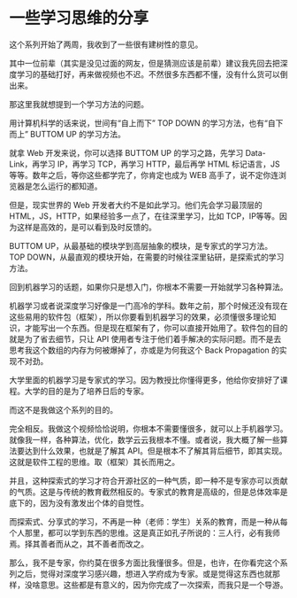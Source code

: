 # 一些学习思维的分享

这个系列开始了两周，我收到了一些很有建树性的意见。

其中一位前辈（其实是没见过面的网友，但是猜测应该是前辈）建议我先回去把深度学习的基础打好，再来做视频也不迟。不然很多东西都不懂，没有什么货可以倒出来。

那这里我就想提到一个学习方法的问题。

用计算机科学的话来说，世间有“自上而下” TOP DOWN 的学习方法，也有“自下而上” BUTTOM UP 的学习方法。

就拿 Web 开发来说，你可以选择 BUTTOM UP 的学习之路，先学习 Data-Link，再学习 IP，再学习 TCP，再学习 HTTP，最后再学 HTML 标记语言，JS 等等。数年之后，等你这些都学完了，你肯定也成为 WEB 高手了，说不定你连浏览器是怎么运行的都知道。

但是，现实世界的 Web 开发者大约不是如此学习。他们先会学习最顶层的 HTML，JS，HTTP，如果经验多一点了，在往深里学习，比如 TCP，IP等等。因为这样是高效的，是可以看到及时反馈的。

BUTTOM UP，从最基础的模块学到高层抽象的模块，是专家式的学习方法。TOP DOWN，从最直观的模块开始，在需要的时候往深里钻研，是探索式的学习方法。

回到机器学习的话题，如果你只是想入门，你根本不需要一开始就学习各种算法。

机器学习或者说深度学习好像是一门高冷的学科。数年之前，那个时候还没有现在这些易用的软件包（框架），所以你要看到机器学习的效果，必须懂很多理论知识，才能写出一个东西。但是现在框架有了，你可以直接开始用了。软件包的目的就是为了省去细节，只让 API 使用者专注于他们着手解决的实际问题。而不是去思考我这个数组的内存为何被爆掉了，亦或是为何我这个 Back Propagation 的实现不对劲。

大学里面的机器学习是专家式的学习。因为教授比你懂得更多，他给你安排好了课程。大学的目的是为了培养日后的专家。

而这不是我做这个系列的目的。

完全相反。我做这个视频恰恰说明，你根本不需要懂很多，就可以上手机器学习。就像我一样，各种算法，优化，数学云云我根本不懂。或者说，我大概了解一些算法要达到什么效果，也就是了解其 API。但是根本不了解其背后细节，即其实现。这就是软件工程的思维。取（框架）其长而用之。

并且，这种探索式的学习才符合开源社区的一种气质，即一种不是专家亦可以贡献的气质。这是与传统的教育截然相反的。专家式的教育是高级的，但是总体效率是底下的，因为没有激发出个体的自觉性。

而探索式、分享式的学习，不再是一种（老师：学生）关系的教育，而是一种从每个人那里，都可以学到东西的思维。这是真正如孔子所说的：三人行，必有我师焉。择其善者而从之，其不善者而改之。

那么，我不是专家，你约莫在很多方面比我懂很多。但是，也许，在你看完这个系列之后，觉得对深度学习感兴趣，想进入学府成为专家。或是觉得这东西也就那样，没啥意思。这些都是有意义的，因为你完成了一次探索，而我只是一个导游。

